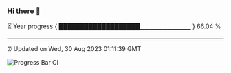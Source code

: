 ### Hi there 👋

⏳ Year progress { ███████████████████▁▁▁▁▁▁▁▁▁▁▁ } 66.04 %

---

⏰ Updated on Wed, 30 Aug 2023 01:11:39 GMT

![Progress Bar CI](https://github.com/ZhaoGui/ZhaoGui/workflows/Progress%20Bar%20CI/badge.svg)
